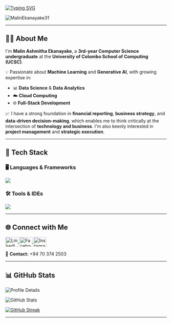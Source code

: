 <!-- Typing SVG Header -->
[![Typing SVG](https://readme-typing-svg.herokuapp.com?size=32&vCenter=true&width=760&lines=Hi+%F0%9F%91%8B%2C+I'm+Malin+Ashmitha+Ekanayake;Computer+Science+Undergraduate+@+UCSC)](https://git.io/typing-svg)

<!-- Profile Views -->
<p align="left">
  <img src="https://komarev.com/ghpvc/?username=MalinEkanayake31&label=Profile%20views&color=0e75b6&style=flat" alt="MalinEkanayake31" />
</p>

---

## 👨‍💻 About Me

I'm **Malin Ashmitha Ekanayake**, a **3rd-year Computer Science undergraduate** at the **University of Colombo School of Computing (UCSC)**.

💡 Passionate about **Machine Learning** and **Generative AI**, with growing expertise in:  
- 📊 **Data Science** & **Data Analytics**  
- ☁️ **Cloud Computing**  
- 🌐 **Full-Stack Development**

📈 I have a strong foundation in **financial reporting**, **business strategy**, and **data-driven decision-making**, which enables me to think critically at the intersection of **technology and business**. I'm also keenly interested in **project management** and **strategic execution**.

---

## 🔧 Tech Stack

### 🖥️ Languages & Frameworks
<p align="left">
  <a href="https://skillicons.dev">
    <img src="https://skillicons.dev/icons?i=c,cpp,html,css,java,mysql,dart,flutter,py,linux,scala,r,react,mongodb,spring,nodejs,javascript,express" />
  </a>
</p>

### 🛠️ Tools & IDEs
<p align="left">
  <a href="https://skillicons.dev">
    <img src="https://skillicons.dev/icons?i=git,powershell,arduino,autocad,figma,linux,idea,ps,au,pr,vscode,androidstudio,eclipse,postman,selenium,docker,discord,qt,r,visualstudio,wordpress,pycharm,jupyter,unity" />
  </a>
</p>

---

## 🌐 Connect with Me

<p align="left">
  <a href="https://www.linkedin.com/in/malin-ekanayake-92a86b26b" target="_blank">
    <img align="center" src="https://raw.githubusercontent.com/rahuldkjain/github-profile-readme-generator/master/src/images/icons/Social/linked-in-alt.svg" alt="LinkedIn" height="30" width="40" />
  </a>
  <a href="https://www.facebook.com/profile.php?id=100078713924040" target="_blank">
    <img align="center" src="https://raw.githubusercontent.com/rahuldkjain/github-profile-readme-generator/master/src/images/icons/Social/facebook.svg" alt="Facebook" height="30" width="40" />
  </a>
  <a href="https://www.instagram.com/malin_eke_31/" target="_blank">
    <img align="center" src="https://raw.githubusercontent.com/rahuldkjain/github-profile-readme-generator/master/src/images/icons/Social/instagram.svg" alt="Instagram" height="30" width="40" />
  </a>
</p>

📱 **Contact:** +94 70 374 2503

---

## 📊 GitHub Stats

<!-- Profile Summary Card -->
![Profile Details](https://github-profile-summary-cards.vercel.app/api/cards/profile-details?username=MalinEkanayake31&theme=monokai)

<!-- Stats -->
![GitHub Stats](https://github-profile-summary-cards.vercel.app/api/cards/stats?username=MalinEkanayake31&theme=monokai)

<!-- Streaks -->
[![GitHub Streak](https://github-readme-streak-stats.herokuapp.com?user=MalinEkanayake31&theme=soft-green)](https://git.io/streak-stats)

---

<!-- Footer Note -->
<!---
MalinEkanayake31/MalinEkanayake31 is a ✨ special ✨ repository because its `README.md` (this file) appears on your GitHub profile.
--->
